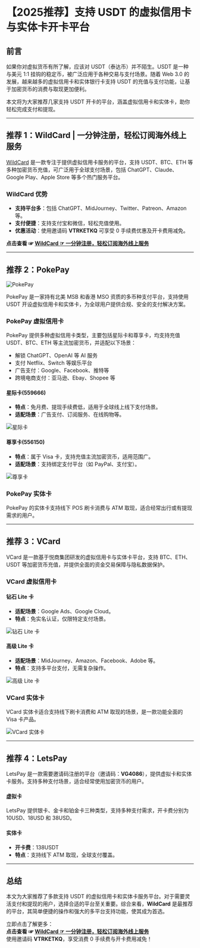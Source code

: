 # 【2025推荐】支持 USDT 的虚拟信用卡与实体卡开卡平台

## 前言

如果你对虚拟货币有所了解，应该对 USDT（泰达币）并不陌生。USDT 是一种与美元 1:1 挂钩的稳定币，被广泛应用于各种交易与支付场景。随着 Web 3.0 的发展，越来越多的虚拟信用卡和实体银行卡支持 USDT 的充值与支付功能，让基于加密货币的消费与取现更加便利。

本文将为大家推荐几家支持 USDT 开卡的平台，涵盖虚拟信用卡和实体卡，助你轻松完成支付和提现。

---

## 推荐 1：WildCard | 一分钟注册，轻松订阅海外线上服务

[WildCard](https://yeka.ai/i/VTRKETKQ) 是一款专注于提供虚拟信用卡服务的平台，支持 USDT、BTC、ETH 等多种加密货币充值，可广泛用于全球支付场景，包括 ChatGPT、Claude、Google Play、Apple Store 等多个热门服务平台。

### WildCard 优势

- **支持平台多**：包括 ChatGPT、MidJourney、Twitter、Patreon、Amazon 等。
- **支付便捷**：支持支付宝和微信，轻松充值使用。
- **优惠活动**：使用邀请码 **VTRKETKQ** 可享受 0 手续费优惠及开卡费用减免。

**点击查看 ☞ [WildCard ☞ 一分钟注册，轻松订阅海外线上服务](https://yeka.ai/i/VTRKETKQ)**

---

## 推荐 2：PokePay

![PokePay](https://www.jiongjun.cc/wp-content/uploads/2024/04/usdt_pay1.jpg)

PokePay 是一家持有北美 MSB 和香港 MSO 资质的多币种支付平台，支持使用 USDT 开设虚拟信用卡和实体卡，为全球用户提供合规、安全的支付解决方案。

### PokePay 虚拟信用卡

PokePay 提供多种虚拟信用卡类型，主要包括星际卡和尊享卡，均支持充值 USDT、BTC、ETH 等主流加密货币，并适配以下场景：

- 解锁 ChatGPT、OpenAI 等 AI 服务
- 支付 Netflix、Switch 等娱乐平台
- 广告支付：Google、Facebook、推特等
- 跨境电商支付：亚马逊、Ebay、Shopee 等

#### 星际卡(559666)

- **特点**：免月费、提现手续费低，适用于全球线上线下支付场景。
- **适配场景**：广告支付、订阅服务、在线购物等。

![星际卡](https://www.jiongjun.cc/wp-content/uploads/2024/04/usdt_pay2.jpg)

#### 尊享卡(556150)

- **特点**：属于 Visa 卡，支持充值主流加密货币，适用范围广。
- **适配场景**：支持绑定支付平台（如 PayPal、支付宝）。

![尊享卡](https://www.jiongjun.cc/wp-content/uploads/2024/04/usdt_pay5.jpg)

### PokePay 实体卡

PokePay 的实体卡支持线下 POS 刷卡消费与 ATM 取现，适合经常出行或有提现需求的用户。

---

## 推荐 3：VCard

VCard 是一款基于悦商集团研发的虚拟信用卡与实体卡平台，支持 BTC、ETH、USDT 等加密货币充值，并提供全面的资金交易保障与隐私数据保护。

### VCard 虚拟信用卡

#### 钻石 Lite 卡

- **适配场景**：Google Ads、Google Cloud。
- **特点**：免实名认证，仅限特定支付场景。

![钻石 Lite 卡](https://www.jiongjun.cc/wp-content/uploads/2024/04/usdt_pay7.jpg)

#### 高级 Lite 卡

- **适配场景**：MidJourney、Amazon、Facebook、Adobe 等。
- **特点**：支持多平台支付，无需复杂操作。

![高级 Lite 卡](https://www.jiongjun.cc/wp-content/uploads/2024/04/usdt_pay8.jpg)

### VCard 实体卡

VCard 实体卡适合支持线下刷卡消费和 ATM 取现的场景，是一款功能全面的 Visa 卡产品。

![VCard 实体卡](https://www.jiongjun.cc/wp-content/uploads/2024/04/usdt_pay11.jpg)

---

## 推荐 4：LetsPay

LetsPay 是一款需要邀请码注册的平台（邀请码：**VG4086**），提供虚拟卡和实体卡服务。支持多种支付场景，适合经常使用加密货币的用户。

#### 虚拟卡

LetsPay 提供银卡、金卡和铂金卡三种类型，支持多种支付需求，开卡费分别为 10USD、18USD 和 38USD。

#### 实体卡

- **开卡费**：138USDT
- **特点**：支持线下 ATM 取现，全球支付覆盖。

---

## 总结

本文为大家推荐了多款支持 USDT 的虚拟信用卡和实体卡服务平台。对于需要灵活支付和提现的用户，选择合适的平台至关重要。综合来看，**WildCard** 是最推荐的平台，其简单便捷的操作和强大的多平台支持功能，使其成为首选。

立即点击了解更多：  
**点击查看 ☞ [WildCard ☞ 一分钟注册，轻松订阅海外线上服务](https://yeka.ai/i/VTRKETKQ)**  
使用邀请码 **VTRKETKQ**，享受消费 0 手续费与开卡费用减免！
